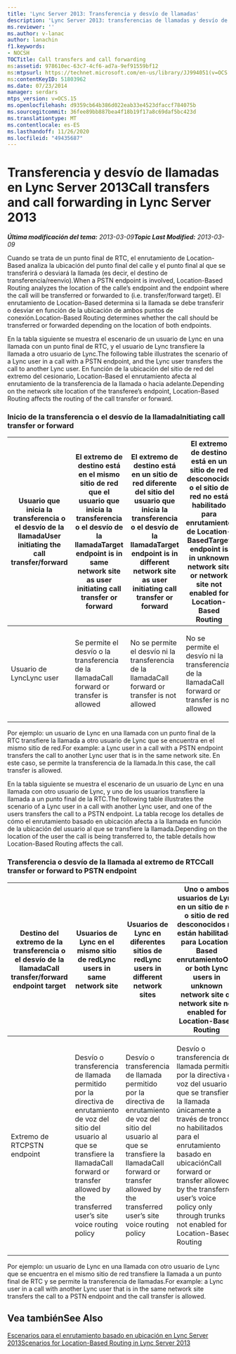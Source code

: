 ```yaml
---
title: 'Lync Server 2013: Transferencia y desvío de llamadas'
description: 'Lync Server 2013: transferencias de llamadas y desvío de llamadas.'
ms.reviewer: ''
ms.author: v-lanac
author: lanachin
f1.keywords:
- NOCSH
TOCTitle: Call transfers and call forwarding
ms:assetid: 978610ec-63c7-4cf6-ad7a-9ef91559bf12
ms:mtpsurl: https://technet.microsoft.com/en-us/library/JJ994051(v=OCS.15)
ms:contentKeyID: 51803962
ms.date: 07/23/2014
manager: serdars
mtps_version: v=OCS.15
ms.openlocfilehash: d9359cb64b386d022eab33e4523dfaccf784075b
ms.sourcegitcommit: 36fee89bb887bea4f18b19f17a8c69daf5bc423d
ms.translationtype: MT
ms.contentlocale: es-ES
ms.lasthandoff: 11/26/2020
ms.locfileid: "49435687"
---
```

# <a name="call-transfers-and-call-forwarding-in-lync-server-2013"></a><span data-ttu-id="ab3b4-103">Transferencia y desvío de llamadas en Lync Server 2013</span><span class="sxs-lookup"><span data-stu-id="ab3b4-103">Call transfers and call forwarding in Lync Server 2013</span></span>

<div data-xmlns="http://www.w3.org/1999/xhtml">

<div class="topic" data-xmlns="http://www.w3.org/1999/xhtml" data-msxsl="urn:schemas-microsoft-com:xslt" data-cs="https://msdn.microsoft.com/">

<div data-asp="https://msdn2.microsoft.com/asp">



</div>

<div id="mainSection">

<div id="mainBody"><span data-ttu-id="ab3b4-104">

<span> </span></span><span class="sxs-lookup"><span data-stu-id="ab3b4-104">

<span> </span></span></span>

<span data-ttu-id="ab3b4-105">_**Última modificación del tema:** 2013-03-09_</span><span class="sxs-lookup"><span data-stu-id="ab3b4-105">_**Topic Last Modified:** 2013-03-09_</span></span>

<span data-ttu-id="ab3b4-106">Cuando se trata de un punto final de RTC, el enrutamiento de Location-Based analiza la ubicación del punto final del calle y el punto final al que se transferirá o desviará la llamada (es decir, el destino de transferencia/reenvío).</span><span class="sxs-lookup"><span data-stu-id="ab3b4-106">When a PSTN endpoint is involved, Location-Based Routing analyzes the location of the calle’s endpoint and the endpoint where the call will be transferred or forwarded to (i.e. transfer/forward target).</span></span> <span data-ttu-id="ab3b4-107">El enrutamiento de Location-Based determina si la llamada se debe transferir o desviar en función de la ubicación de ambos puntos de conexión.</span><span class="sxs-lookup"><span data-stu-id="ab3b4-107">Location-Based Routing determines whether the call should be transferred or forwarded depending on the location of both endpoints.</span></span>

<span data-ttu-id="ab3b4-108">En la tabla siguiente se muestra el escenario de un usuario de Lync en una llamada con un punto final de RTC, y el usuario de Lync transfiere la llamada a otro usuario de Lync.</span><span class="sxs-lookup"><span data-stu-id="ab3b4-108">The following table illustrates the scenario of a Lync user in a call with a PSTN endpoint, and the Lync user transfers the call to another Lync user.</span></span> <span data-ttu-id="ab3b4-109">En función de la ubicación del sitio de red del extremo del cesionario, Location-Based el enrutamiento afecta al enrutamiento de la transferencia de la llamada o hacia adelante.</span><span class="sxs-lookup"><span data-stu-id="ab3b4-109">Depending on the network site location of the transferee’s endpoint, Location-Based Routing affects the routing of the call transfer or forward.</span></span>

### <a name="initiating-call-transfer-or-forward"></a><span data-ttu-id="ab3b4-110">Inicio de la transferencia o el desvío de la llamada</span><span class="sxs-lookup"><span data-stu-id="ab3b4-110">Initiating call transfer or forward</span></span>

<table>
<colgroup>
<col style="width: 25%" />
<col style="width: 25%" />
<col style="width: 25%" />
<col style="width: 25%" />
</colgroup>
<thead>
<tr class="header">
<th><span data-ttu-id="ab3b4-111">Usuario que inicia la transferencia o el desvío de la llamada</span><span class="sxs-lookup"><span data-stu-id="ab3b4-111">User initiating the call transfer/forward</span></span></th>
<th><span data-ttu-id="ab3b4-112">El extremo de destino está en el mismo sitio de red que el usuario que inicia la transferencia o el desvío de la llamada</span><span class="sxs-lookup"><span data-stu-id="ab3b4-112">Target endpoint is in same network site as user initiating call transfer or forward</span></span></th>
<th><span data-ttu-id="ab3b4-113">El extremo de destino está en un sitio de red diferente del sitio del usuario que inicia la transferencia o el desvío de la llamada</span><span class="sxs-lookup"><span data-stu-id="ab3b4-113">Target endpoint is in different network site as user initiating call transfer or forward</span></span></th>
<th><span data-ttu-id="ab3b4-114">El extremo de destino está en un sitio de red desconocido o el sitio de red no está habilitado para enrutamiento de Location-Based</span><span class="sxs-lookup"><span data-stu-id="ab3b4-114">Target endpoint is in unknown network site or network site not enabled for Location-Based Routing</span></span></th>
</tr>
</thead>
<tbody>
<tr class="odd">
<td><p><span data-ttu-id="ab3b4-115">Usuario de Lync</span><span class="sxs-lookup"><span data-stu-id="ab3b4-115">Lync user</span></span></p></td>
<td><p><span data-ttu-id="ab3b4-116">Se permite el desvío o la transferencia de la llamada</span><span class="sxs-lookup"><span data-stu-id="ab3b4-116">Call forward or transfer is allowed</span></span></p></td>
<td><p><span data-ttu-id="ab3b4-117">No se permite el desvío ni la transferencia de la llamada</span><span class="sxs-lookup"><span data-stu-id="ab3b4-117">Call forward or transfer is not allowed</span></span></p></td>
<td><p><span data-ttu-id="ab3b4-118">No se permite el desvío ni la transferencia de la llamada</span><span class="sxs-lookup"><span data-stu-id="ab3b4-118">Call forward or transfer is not allowed</span></span></p></td>
</tr>
</tbody>
</table>

  

<span data-ttu-id="ab3b4-119">Por ejemplo: un usuario de Lync en una llamada con un punto final de la RTC transfiere la llamada a otro usuario de Lync que se encuentra en el mismo sitio de red.</span><span class="sxs-lookup"><span data-stu-id="ab3b4-119">For example: a Lync user in a call with a PSTN endpoint transfers the call to another Lync user that is in the same network site.</span></span> <span data-ttu-id="ab3b4-120">En este caso, se permite la transferencia de la llamada.</span><span class="sxs-lookup"><span data-stu-id="ab3b4-120">In this case, the call transfer is allowed.</span></span>

<span data-ttu-id="ab3b4-121">En la tabla siguiente se muestra el escenario de un usuario de Lync en una llamada con otro usuario de Lync, y uno de los usuarios transfiere la llamada a un punto final de la RTC.</span><span class="sxs-lookup"><span data-stu-id="ab3b4-121">The following table illustrates the scenario of a Lync user in a call with another Lync user, and one of the users transfers the call to a PSTN endpoint.</span></span> <span data-ttu-id="ab3b4-122">La tabla recoge los detalles de cómo el enrutamiento basado en ubicación afecta a la llamada en función de la ubicación del usuario al que se transfiere la llamada.</span><span class="sxs-lookup"><span data-stu-id="ab3b4-122">Depending on the location of the user the call is being transferred to, the table details how Location-Based Routing affects the call.</span></span>

### <a name="call-transfer-or-forward-to-pstn-endpoint"></a><span data-ttu-id="ab3b4-123">Transferencia o desvío de la llamada al extremo de RTC</span><span class="sxs-lookup"><span data-stu-id="ab3b4-123">Call transfer or forward to PSTN endpoint</span></span>

<table>
<colgroup>
<col style="width: 25%" />
<col style="width: 25%" />
<col style="width: 25%" />
<col style="width: 25%" />
</colgroup>
<thead>
<tr class="header">
<th><span data-ttu-id="ab3b4-124">Destino del extremo de la transferencia o el desvío de la llamada</span><span class="sxs-lookup"><span data-stu-id="ab3b4-124">Call transfer/forward endpoint target</span></span></th>
<th><span data-ttu-id="ab3b4-125">Usuarios de Lync en el mismo sitio de red</span><span class="sxs-lookup"><span data-stu-id="ab3b4-125">Lync users in same network site</span></span></th>
<th><span data-ttu-id="ab3b4-126">Usuarios de Lync en diferentes sitios de red</span><span class="sxs-lookup"><span data-stu-id="ab3b4-126">Lync users in different network sites</span></span></th>
<th><span data-ttu-id="ab3b4-127">Uno o ambos usuarios de Lync en un sitio de red o sitio de red desconocidos no están habilitados para Location-Based enrutamiento</span><span class="sxs-lookup"><span data-stu-id="ab3b4-127">One or both Lync users in unknown network site or network site not enabled for Location-Based Routing</span></span></th>
</tr>
</thead>
<tbody>
<tr class="odd">
<td><p><span data-ttu-id="ab3b4-128">Extremo de RTC</span><span class="sxs-lookup"><span data-stu-id="ab3b4-128">PSTN endpoint</span></span></p></td>
<td><p><span data-ttu-id="ab3b4-129">Desvío o transferencia de llamada permitido por la directiva de enrutamiento de voz del sitio del usuario al que se transfiere la llamada</span><span class="sxs-lookup"><span data-stu-id="ab3b4-129">Call forward or transfer allowed by the transferred user’s site voice routing policy</span></span></p></td>
<td><p><span data-ttu-id="ab3b4-130">Desvío o transferencia de llamada permitido por la directiva de enrutamiento de voz del sitio del usuario al que se transfiere la llamada</span><span class="sxs-lookup"><span data-stu-id="ab3b4-130">Call forward or transfer allowed by the transferred user’s site voice routing policy</span></span></p></td>
<td><p><span data-ttu-id="ab3b4-131">Desvío o transferencia de llamada permitido por la directiva de voz del usuario al que se transfiere la llamada únicamente a través de troncos no habilitados para el enrutamiento basado en ubicación</span><span class="sxs-lookup"><span data-stu-id="ab3b4-131">Call forward or transfer allowed by the transferred user’s voice policy only through trunks not enabled for Location-Based Routing</span></span></p></td>
</tr>
</tbody>
</table>

  
<span data-ttu-id="ab3b4-132">Por ejemplo: un usuario de Lync en una llamada con otro usuario de Lync que se encuentra en el mismo sitio de red transfiere la llamada a un punto final de RTC y se permite la transferencia de llamadas.</span><span class="sxs-lookup"><span data-stu-id="ab3b4-132">For example: a Lync user in a call with another Lync user that is in the same network site transfers the call to a PSTN endpoint and the call transfer is allowed.</span></span>

<div>

## <a name="see-also"></a><span data-ttu-id="ab3b4-133">Vea también</span><span class="sxs-lookup"><span data-stu-id="ab3b4-133">See Also</span></span>


[<span data-ttu-id="ab3b4-134">Escenarios para el enrutamiento basado en ubicación en Lync Server 2013</span><span class="sxs-lookup"><span data-stu-id="ab3b4-134">Scenarios for Location-Based Routing in Lync Server 2013</span></span>](lync-server-2013-scenarios-for-location-based-routing.md)  
  

<span data-ttu-id="ab3b4-135"></div>

</div>

<span> </span>

</div>

</div>

</span><span class="sxs-lookup"><span data-stu-id="ab3b4-135"></div>

</div>

<span> </span>

</div>

</div>

</span></span></div>

